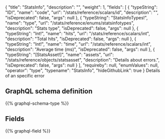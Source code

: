 {
  "title": "StatsInfo",
  "description": "",
  "weight": 1,
  "fields": [
    {
      "typeString": "ID!",
      "name": "code",
      "url": "/stats/reference/scalars/id",
      "description": "",
      "isDeprecated": false,
      "args": null
    },
    {
      "typeString": "StatsInfoTypes!",
      "name": "type",
      "url": "/stats/reference/enums/statsinfotypes",
      "description": "Stats type",
      "isDeprecated": false,
      "args": null
    },
    {
      "typeString": "Int!",
      "name": "hits",
      "url": "/stats/reference/scalars/int",
      "description": "Total hits",
      "isDeprecated": false,
      "args": null
    },
    {
      "typeString": "Int!",
      "name": "time",
      "url": "/stats/reference/scalars/int",
      "description": "Average time (ms)",
      "isDeprecated": false,
      "args": null
    },
    {
      "typeString": "[StatsAsset!]",
      "name": "assets",
      "url": "/stats/reference/objects/statsasset",
      "description": "Details about errors.",
      "isDeprecated": false,
      "args": null
    }
  ],
  "requireby": null,
  "enumValues": null,
  "operator": "type",
  "typename": "StatsInfo",
  "hideGithubLink": true
}
Details of an specific error
## GraphQL schema definition

{{% graphql-schema-type %}}

## Fields

{{% graphql-field %}}
